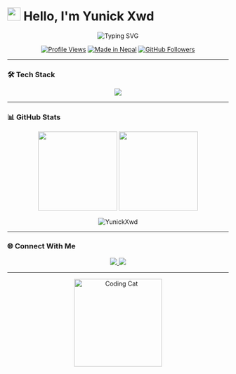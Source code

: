 # <img src="https://media.giphy.com/media/hvRJCLFzcasrR4ia7z/giphy.gif" width="30px"> Hello, I'm Yunick Xwd 

<p align="center">
  <img src="https://readme-typing-svg.demolab.com?font=Fira+Code&weight=500&size=22&duration=4000&pause=1000&color=FF0000&center=true&vCenter=true&width=435&lines=Nepali+Developer;Python+Enthusiast;C%23+Coder;Open-Source+Contributor" alt="Typing SVG" />
</p>

<div align="center">
  
  [![Profile Views](https://komarev.com/ghpvc/?username=YunickXwd&color=red&style=flat-square)](https://github.com/YunickXwd)
  [![Made in Nepal](https://img.shields.io/badge/MADE%20IN-NEPAL-red.svg?style=flat-square)](https://en.wikipedia.org/wiki/Nepal)
  [![GitHub Followers](https://img.shields.io/github/followers/YunickXwd?color=green&label=Followers&style=flat-square)](https://github.com/YunickXwd?tab=followers)
  
</div>

---

### 🛠️ Tech Stack

<p align="center">
  <img src="https://skillicons.dev/icons?i=python,cs,git,github,vscode&theme=light" />
</p>

---

### 📊 GitHub Stats

<p align="center">
  <img height="180em" src="https://github-readme-stats.vercel.app/api?username=YunickXwd&show_icons=true&theme=radical&include_all_commits=true&count_private=true&hide_border=true" />
  <img height="180em" src="https://github-readme-stats.vercel.app/api/top-langs/?username=YunickXwd&layout=compact&theme=radical&hide_border=true" />
</p>

<p align="center">
  <img src="https://github-readme-streak-stats.herokuapp.com/?user=YunickXwd&theme=radical&hide_border=true" alt="YunickXwd" />
</p>

---

### 🌐 Connect With Me

<p align="center">
  <a href="https://fb.com/yunickeditz" target="blank">
    <img src="https://img.shields.io/badge/Facebook-1877F2?style=for-the-badge&logo=facebook&logoColor=white" />
  </a>
  <a href="https://instagram.com/unik_bott" target="blank">
    <img src="https://img.shields.io/badge/Instagram-E4405F?style=for-the-badge&logo=instagram&logoColor=white" />
  </a>
</p>

---

<p align="center">
  <img src="https://media.giphy.com/media/ZVik7pBtu9dNS/giphy.gif" width="200" alt="Coding Cat" />
</p>
